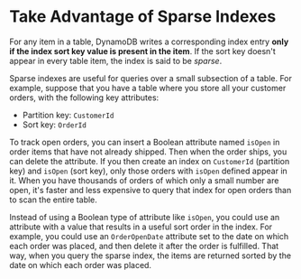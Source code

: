 # Take Advantage of Sparse Indexes<a name="bp-indexes-general-sparse-indexes"></a>

For any item in a table, DynamoDB writes a corresponding index entry **only if the index sort key value is present in the item**\. If the sort key doesn't appear in every table item, the index is said to be *sparse*\.

Sparse indexes are useful for queries over a small subsection of a table\. For example, suppose that you have a table where you store all your customer orders, with the following key attributes:
+ Partition key: `CustomerId`
+ Sort key: `OrderId`

To track open orders, you can insert a Boolean attribute named `isOpen` in order items that have not already shipped\. Then when the order ships, you can delete the attribute\. If you then create an index on `CustomerId` \(partition key\) and `isOpen` \(sort key\), only those orders with `isOpen` defined appear in it\. When you have thousands of orders of which only a small number are open, it's faster and less expensive to query that index for open orders than to scan the entire table\.

Instead of using a Boolean type of attribute like `isOpen`, you could use an attribute with a value that results in a useful sort order in the index\. For example, you could use an `OrderOpenDate` attribute set to the date on which each order was placed, and then delete it after the order is fulfilled\. That way, when you query the sparse index, the items are returned sorted by the date on which each order was placed\.